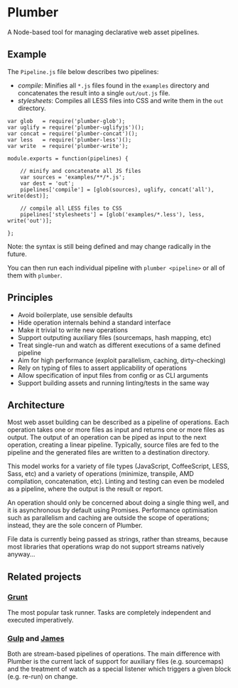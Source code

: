 Plumber
=======

A Node-based tool for managing declarative web asset pipelines.


## Example

The `Pipeline.js` file below describes two pipelines:

- *compile*: Minifies all `*.js` files found in the `examples`
  directory and concatenates the result into a single `out/out.js` file.
- *stylesheets*: Compiles all LESS files into CSS and write
  them in the `out` directory.

```
var glob   = require('plumber-glob');
var uglify = require('plumber-uglifyjs')();
var concat = require('plumber-concat')();
var less   = require('plumber-less')();
var write  = require('plumber-write');

module.exports = function(pipelines) {

    // minify and concatenate all JS files
    var sources = 'examples/**/*.js';
    var dest = 'out';
    pipelines['compile'] = [glob(sources), uglify, concat('all'), write(dest)];

    // compile all LESS files to CSS
    pipelines['stylesheets'] = [glob('examples/*.less'), less, write('out')];

};
```

Note: the syntax is still being defined and may change radically in
the future.

You can then run each individual pipeline with `plumber <pipeline>` or
all of them with `plumber`.


## Principles

- Avoid boilerplate, use sensible defaults
- Hide operation internals behind a standard interface
- Make it trivial to write new operations
- Support outputing auxiliary files (sourcemaps, hash mapping, etc)
- Treat single-run and watch as different executions of a same defined pipeline
- Aim for high performance (exploit parallelism, caching, dirty-checking)
- Rely on typing of files to assert applicability of operations
- Allow specification of input files from config or as CLI arguments
- Support building assets and running linting/tests in the same way


## Architecture

Most web asset building can be described as a pipeline of operations.
Each operation takes one or more files as input and returns one or
more files as output.  The output of an operation can be piped as
input to the next operation, creating a linear pipeline.  Typically,
source files are fed to the pipeline and the generated files are
written to a destination directory.

This model works for a variety of file types (JavaScript,
CoffeeScript, LESS, Sass, etc) and a variety of operations (minimize,
transpile, AMD compilation, concatenation, etc).  Linting and testing
can even be modeled as a pipeline, where the output is the result or
report.

An operation should only be concerned about doing a single thing well,
and it is asynchronous by default using Promises.  Performance
optimisation such as parallelism and caching are outside the scope of
operations; instead, they are the sole concern of Plumber.

File data is currently being passed as strings, rather than streams,
because most libraries that operations wrap do not support streams
natively anyway...


## Related projects

### [Grunt](http://gruntjs.com/)

The most popular task runner.  Tasks are completely independent and
executed imperatively.

### [Gulp](https://github.com/wearefractal/gulp) and [James](https://github.com/leonidas/james.js)

Both are stream-based pipelines of operations.  The main difference
with Plumber is the current lack of support for auxiliary files
(e.g. sourcemaps) and the treatment of watch as a special listener
which triggers a given block (e.g. re-run) on change.
